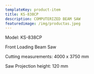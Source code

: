 ```yaml
---
templateKey: product-item
title: KS-838CP
description: COMPUTERIZED BEAM SAW
featuredimage: /img/productas.jpeg
---
```

Model: KS-838CP

Front Loading Beam Saw

Cutting measurements: 4000 x 3750 mm

Saw Projection height: 120 mm